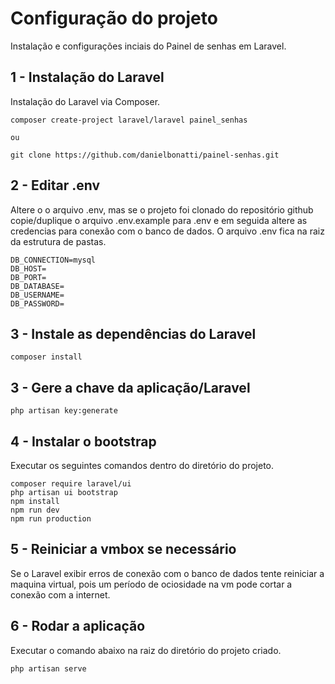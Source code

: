 # Configuração do projeto
Instalação e configurações inciais do Painel de senhas em Laravel.

## 1 - Instalação do Laravel
Instalação do Laravel via Composer.
```
composer create-project laravel/laravel painel_senhas

ou

git clone https://github.com/danielbonatti/painel-senhas.git
```

## 2 - Editar .env
Altere o o arquivo .env, mas se o projeto foi clonado do repositório github copie/duplique o arquivo .env.example para .env e em seguida altere as credencias para conexão com o banco de dados. O arquivo .env fica na raiz da estrutura de pastas. 
```
DB_CONNECTION=mysql
DB_HOST=
DB_PORT=
DB_DATABASE=
DB_USERNAME=
DB_PASSWORD=
```

## 3 - Instale as dependências do Laravel
```
composer install
```

## 3 - Gere a chave da aplicação/Laravel
```
php artisan key:generate
```

## 4 - Instalar o bootstrap
Executar os seguintes comandos dentro do diretório do projeto.
```
composer require laravel/ui
php artisan ui bootstrap
npm install
npm run dev
npm run production
```

## 5 - Reiniciar a vmbox se necessário
Se o Laravel exibir erros de conexão com o banco de dados tente reiniciar a maquina virtual, pois um período de ociosidade na vm pode cortar a conexão com a internet. 

## 6 - Rodar a aplicação 
Executar o comando abaixo na raiz do diretório do projeto criado.
```
php artisan serve
```
